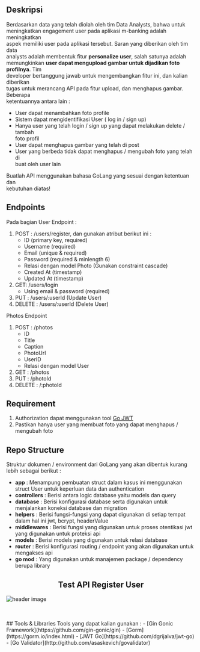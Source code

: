 ## Deskripsi

Berdasarkan data yang telah diolah oleh tim Data Analysts, bahwa untuk  
meningkatkan engagement user pada aplikasi m-banking adalah meningkatkan  
aspek memiliki user pada aplikasi tersebut. Saran yang diberikan oleh tim data  
analysts adalah membentuk fitur **personalize user**, salah satunya adalah  
memungkinkan **user dapat mengupload gambar untuk dijadikan foto profilnya**. Tim  
developer bertanggung jawab untuk mengembangkan fitur ini, dan kalian diberikan  
tugas untuk merancang API pada fitur upload, dan menghapus gambar. Beberapa  
ketentuannya antara lain :

- User dapat menambahkan foto profile
- Sistem dapat mengidentifikasi User ( log in / sign up)
- Hanya user yang telah login / sign up yang dapat melakukan delete / tambah  
  foto profil
- User dapat menghapus gambar yang telah di post
- User yang berbeda tidak dapat menghapus / mengubah foto yang telah di  
  buat oleh user lain

Buatlah API menggunakan bahasa GoLang yang sesuai dengan ketentuan dan  
kebutuhan diatas!

## Endpoints

Pada bagian User Endpoint :

1. POST : /users/register, dan gunakan atribut berikut ini :
   - ID (primary key, required)
   - Username (required)
   - Email (unique & required)
   - Password (required & minlength 6)
   - Relasi dengan model Photo (Gunakan constraint cascade)
   - Created At (timestamp)
   - Updated At (timestamp)
2. GET: /users/login
   - Using email & password (required)
3. PUT : /users/:userId (Update User)
4. DELETE : /users/:userId (Delete User)

Photos Endpoint

1. POST : /photos
   - ID
   - Title
   - Caption
   - PhotoUrl
   - UserID
   - Relasi dengan model User
2. GET : /photos
3. PUT : /photoId
4. DELETE : /:photoId

## Requirement

1. Authorization dapat menggunakan tool [Go JWT](https://github.com/dgrijalva/jwt-go)
2. Pastikan hanya user yang membuat foto yang dapat menghapus / mengubah foto

## Repo Structure

Struktur dokumen / environment dari GoLang yang akan dibentuk kurang lebih sebagai berikut :

- **app** : Menampung pembuatan struct dalam kasus ini menggunakan struct User untuk keperluan data dan authentication
- **controllers** : Berisi antara logic database yaitu models dan query
- **database** : Berisi konfigurasi database serta digunakan untuk menjalankan koneksi database dan migration
- **helpers** : Berisi fungsi-fungsi yang dapat digunakan di setiap tempat dalam hal ini jwt, bcrypt, headerValue
- **middlewares** : Berisi fungsi yang digunakan untuk proses otentikasi jwt yang digunakan untuk proteksi api
- **models** : Berisi models yang digunakan untuk relasi database
- **router** : Berisi konfigurasi routing / endpoint yang akan digunakan untuk mengakses api
- **go mod** : Yang digunakan untuk manajemen package / dependency berupa library

<b><h2><center>Test API Register User</center></h1></b>
![header image](https://raw.github.com/IDcodea/task-5-vix-btpns-ArisMunandar/images/register.png)

<br>
<br>
## Tools & Libraries
Tools yang dapat kalian gunakan :
- [Gin Gonic Framework](https://github.com/gin-gonic/gin)
- [Gorm](https://gorm.io/index.html)
- [JWT Go](https://github.com/dgrijalva/jwt-go)
- [Go Validator](http://github.com/asaskevich/govalidator)
